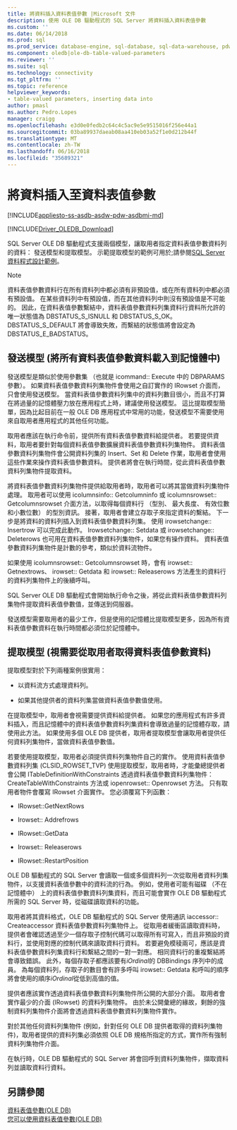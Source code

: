 ```yaml
---
title: 將資料插入資料表值參數 |Microsoft 文件
description: 使用 OLE DB 驅動程式的 SQL Server 將資料插入資料表值參數
ms.custom: ''
ms.date: 06/14/2018
ms.prod: sql
ms.prod_service: database-engine, sql-database, sql-data-warehouse, pdw
ms.component: oledb|ole-db-table-valued-parameters
ms.reviewer: ''
ms.suite: sql
ms.technology: connectivity
ms.tgt_pltfrm: ''
ms.topic: reference
helpviewer_keywords:
- table-valued parameters, inserting data into
author: pmasl
ms.author: Pedro.Lopes
manager: craigg
ms.openlocfilehash: e3d0e0fedb2c64c4c5ac9e5e9515016f256e44a1
ms.sourcegitcommit: 03ba89937daeab08aa410eb03a52f1e0d212b44f
ms.translationtype: MT
ms.contentlocale: zh-TW
ms.lasthandoff: 06/16/2018
ms.locfileid: "35689321"
---
```

# <a name="inserting-data-into-table-valued-parameters"></a>將資料插入至資料表值參數
[!INCLUDE[appliesto-ss-asdb-asdw-pdw-asdbmi-md](../../../includes/appliesto-ss-asdb-asdw-pdw-asdbmi-md.md)]

[!INCLUDE[Driver_OLEDB_Download](../../../includes/driver_oledb_download.md)]

  SQL Server OLE DB 驅動程式支援兩個模型，讓取用者指定資料表值參數資料列的資料： 發送模型和提取模型。 示範提取模型的範例可用於;請參閱[SQL Server 資料程式設計範例](http://msftdpprodsamples.codeplex.com/)。  
  
> [!NOTE]  
>  資料表值參數資料行在所有資料列中都必須有非預設值，或在所有資料列中都必須有預設值。 在某些資料列中有預設值，而在其他資料列中則沒有預設值是不可能的。 因此，在資料表值參數繫結中，資料表值參數資料列集資料行資料所允許的唯一狀態值為 DBSTATUS_S_ISNULL 和 DBSTATUS_S_OK。 DBSTATUS_S_DEFAULT 將會導致失敗，而繫結的狀態值將會設定為 DBSTATUS_E_BADSTATUS。  
  
## <a name="push-model-loads-all-table-valued-paremeter-data-in-memory"></a>發送模型 (將所有資料表值參數資料載入到記憶體中)  
 發送模型是類似於使用參數集 （也就是 icommand:: Execute 中的 DBPARAMS 參數）。 如果資料表值參數資料列集物件會使用之自訂實作的 IRowset 介面而，只會使用發送模型。 當資料表值參數資料列集中的資料列數目很小，而且不打算在將過量的記憶體壓力放在應用程式上時，建議使用發送模型。 這比提取模型簡單，因為比起目前在一般 OLE DB 應用程式中常用的功能，發送模型不需要使用來自取用者應用程式的其他任何功能。  
  
 取用者應該在執行命令前，提供所有資料表值參數資料給提供者。 若要提供資料，取用者要針對每個資料表值參數擴展資料表值參數資料列集物件。 資料表值參數資料列集物件會公開資料列集的 Insert、Set 和 Delete 作業，取用者會使用這些作業來操作資料表值參數資料。 提供者將會在執行時間，從此資料表值參數資料列集物件提取資料。  
  
 將資料表值參數資料列集物件提供給取用者時，取用者可以將其當做資料列集物件處理。 取用者可以使用 icolumnsinfo:: Getcolumninfo 或 icolumnsrowset:: Getcolumnsrowset 介面方法，以取得每個資料行 （型別、 最大長度、 有效位數和小數位數） 的型別資訊。 接著，取用者會建立存取子來指定資料的繫結。 下一步是將資料的資料列插入到資料表值參數資料列集。 使用 irowsetchange:: Insertrow 可以完成此動作。 Irowsetchange:: Setdata 或 irowsetchange:: Deleterows 也可用在資料表值參數資料列集物件，如果您有操作資料。 資料表值參數資料列集物件是計數的參考，類似於資料流物件。  
  
 如果使用 icolumnsrowset:: Getcolumnsrowset 時，會有 irowset:: Getnextrows、 irowset:: Getdata 和 irowset:: Releaserows 方法產生的資料行的資料列集物件上的後續呼叫。  
  
 SQL Server OLE DB 驅動程式會開始執行命令之後，將從此資料表值參數資料列集物件提取資料表值參數值，並傳送到伺服器。  
  
 發送模型需要取用者的最少工作，但是使用的記憶體比提取模型更多，因為所有資料表值參數資料在執行時間都必須位於記憶體中。  
  
## <a name="pull-model-obtaining-table-valued-parameter-data-on-demand-from-the-consumer"></a>提取模型 (視需要從取用者取得資料表值參數資料)  
 提取模型對於下列兩種案例很實用：  
  
-   以資料流方式處理資料列。  
  
-   如果其他提供者的資料列集當做資料表值參數值使用。  
  
 在提取模型中，取用者會視需要提供資料給提供者。 如果您的應用程式有許多資料插入，而且記憶體中的資料表值參數資料列集資料會導致過量的記憶體存取，請使用此方法。 如果使用多個 OLE DB 提供者，取用者提取模型會讓取用者提供任何資料列集物件，當做資料表值參數值。  
  
 若要使用提取模型，取用者必須提供資料列集物件自己的實作。 使用資料表值參數資料列集 (CLSID_ROWSET_TVP) 使用提取模型，取用者時，才能彙總提供者會公開 ITableDefinitionWithConstraints 透過資料表值參數資料列集物件：CreateTableWithConstraints 方法或 iopenrowset:: Openrowset 方法。 只有取用者物件會覆寫 IRowset 介面實作。 您必須覆寫下列函數：  
  
-   IRowset::GetNextRows  
  
-   Irowset:: Addrefrows  
  
-   IRowset::GetData  
  
-   Irowset:: Releaserows  
  
-   IRowset::RestartPosition  
  
 OLE DB 驅動程式的 SQL Server 會讀取一個或多個資料列一次從取用者資料列集物件，以支援資料表值參數中的資料流的行為。 例如，使用者可能有磁碟 （不在記憶體中） 上的資料表值參數資料列集資料，而且可能會實作 OLE DB 驅動程式所需的 SQL Server 時，從磁碟讀取資料的功能。  
  
 取用者將其資料格式，OLE DB 驅動程式的 SQL Server 使用通訊 iaccessor:: Createaccessor 資料表值參數資料列集物件上。 從取用者緩衝區讀取資料時，提供者會確認透過至少一個存取子控制代碼可以取得所有可寫入，而且非預設的資料行，並使用對應的控制代碼來讀取資料行資料。 若要避免模稜兩可，應該是資料表值參數資料列集資料行和繫結之間的一對一對應。 相同資料行的重複繫結將會導致錯誤。 此外，每個存取子都應該要有*iOrdinal*的 DBBindings 序列中的成員。 為每個資料列，存取子的數目會有許多呼叫 irowset:: Getdata 和呼叫的順序將會使用的順序*iOrdinal*從低到高值的值。  
  
 提供者應該實作透過資料表值參數資料列集物件所公開的大部分介面。 取用者會實作最少的介面 (IRowset) 的資料列集物件。 由於未公開彙總的緣故，剩餘的強制資料列集物件介面將會透過資料表值參數資料列集物件實作。  
  
 對於其他任何資料列集物件 (例如，針對任何 OLE DB 提供者取得的資料列集物件)，取用者提供的資料列集必須依照 OLE DB 規格所指定的方式，實作所有強制資料列集物件介面。  
  
 在執行時，OLE DB 驅動程式的 SQL Server 將會回呼到資料列集物件，擷取資料列並讀取資料行資料。  
  
## <a name="see-also"></a>另請參閱  
 [資料表值參數&#40;OLE DB&#41;](../../oledb/ole-db-table-valued-parameters/table-valued-parameters-ole-db.md)   
 [您可以使用資料表值參數&#40;OLE DB&#41;](../../oledb/ole-db-how-to/use-table-valued-parameters-ole-db.md)  
  
  

